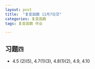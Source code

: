 ```yaml
---
layout: post
title:  "复变函数 11月7日交"
categories: 复变函数
tags: 复变函数 作业

---
```


## 习题`四`
* 4.5 (2)(5), 4.7(1)(3), 4.8(1)(2), 4.9, 4.10